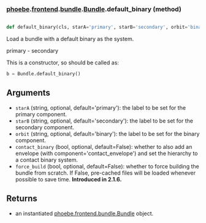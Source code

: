 ### [phoebe](phoebe.md).[frontend](phoebe.frontend.md).[bundle](phoebe.frontend.bundle.md).[Bundle](phoebe.frontend.bundle.Bundle.md).default_binary (method)


```py

def default_binary(cls, starA='primary', starB='secondary', orbit='binary', contact_binary=False, force_build=False)

```



Load a bundle with a default binary as the system.

primary - secondary

This is a constructor, so should be called as:

```py
b = Bundle.default_binary()
```

Arguments
-----------
* `starA` (string, optional, default='primary'): the label to be set for
    the primary component.
* `starB` (string, optional, default='secondary'): the label to be set for
    the secondary component.
* `orbit` (string, optional, default='binary'): the label to be set for
    the binary component.
* `contact_binary` (bool, optional, default=False): whether to also
    add an envelope (with component='contact_envelope') and set the
    hierarchy to a contact binary system.
* `force_build` (bool, optional, default=False): whether to force building
    the bundle from scratch.  If False, pre-cached files will be loaded
    whenever possible to save time.  **Introduced in 2.1.6.**

Returns
-----------
* an instantiated [phoebe.frontend.bundle.Bundle](phoebe.frontend.bundle.Bundle.md) object.

